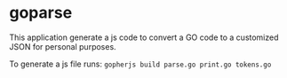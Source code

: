 # goparse

This application generate a js code to convert a GO code to a customized JSON for personal purposes.

To generate a js file runs: ``gopherjs build parse.go print.go tokens.go``

